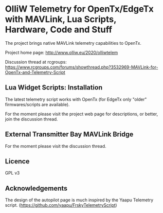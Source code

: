 OlliW Telemetry for OpenTx/EdgeTx with MAVLink, Lua Scripts, Hardware, Code and Stuff
===========

The project brings native MAVLink telemetry capabilities to OpenTx.

Project home page: http://www.olliw.eu/2020/olliwtelem

Discussion thread at rcgroups: https://www.rcgroups.com/forums/showthread.php?3532969-MAVLink-for-OpenTx-and-Telemetry-Script

## Lua Widget Scripts: Installation

The latest telemetry script works with OpenTx (for EdgeTx only "older" firmwares/scripts are available).

For the moment please visit the project web page for descriptions, or better, join the discussion thread.

## External Transmitter Bay MAVLink Bridge

For the moment please visit the discussion thread.

## Licence

GPL v3

## Acknowledgements

The design of the autopilot page is much inspired by the Yaapu Telemetry script. (https://github.com/yaapu/FrskyTelemetryScript)



